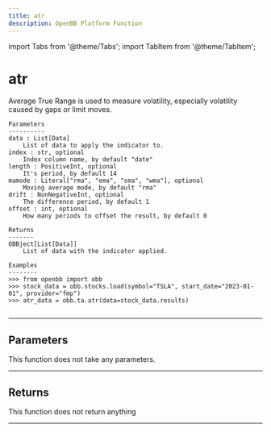 ```yaml
---
title: atr
description: OpenBB Platform Function
---
```


import Tabs from '@theme/Tabs';
import TabItem from '@theme/TabItem';

# atr

Average True Range is used to measure volatility, especially volatility caused by
    gaps or limit moves.

    Parameters
    ----------
    data : List[Data]
        List of data to apply the indicator to.
    index : str, optional
        Index column name, by default "date"
    length : PositiveInt, optional
        It's period, by default 14
    mamode : Literal["rma", "ema", "sma", "wma"], optional
        Moving average mode, by default "rma"
    drift : NonNegativeInt, optional
        The difference period, by default 1
    offset : int, optional
        How many periods to offset the result, by default 0

    Returns
    -------
    OBBject[List[Data]]
        List of data with the indicator applied.

    Examples
    --------
    >>> from openbb import obb
    >>> stock_data = obb.stocks.load(symbol="TSLA", start_date="2023-01-01", provider="fmp")
    >>> atr_data = obb.ta.atr(data=stock_data.results)

```python wordwrap

```

---

## Parameters

This function does not take any parameters.

---

## Returns

This function does not return anything

---

